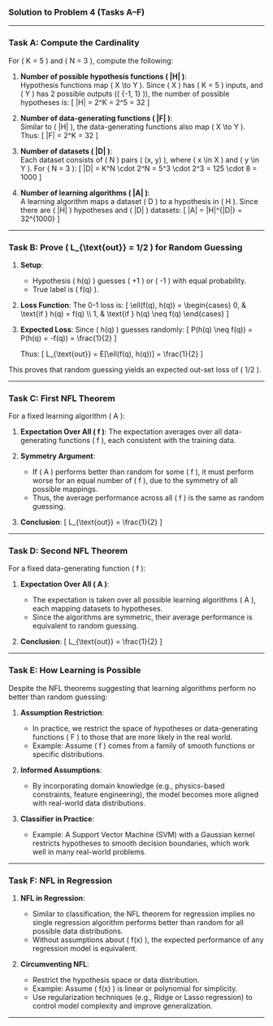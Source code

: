 ### Solution to **Problem 4** (Tasks A–F)

---

### **Task A: Compute the Cardinality**

For \( K = 5 \) and \( N = 3 \), compute the following:
1. **Number of possible hypothesis functions \( |H| \)**:  
   Hypothesis functions map \( X \to Y \). Since \( X \) has \( K = 5 \) inputs, and \( Y \) has 2 possible outputs (\( \{-1, 1\} \)), the number of possible hypotheses is:
   \[
   |H| = 2^K = 2^5 = 32
   \]

2. **Number of data-generating functions \( |F| \)**:  
   Similar to \( |H| \), the data-generating functions also map \( X \to Y \). Thus:
   \[
   |F| = 2^K = 32
   \]

3. **Number of datasets \( |D| \)**:  
   Each dataset consists of \( N \) pairs \( (x, y) \), where \( x \in X \) and \( y \in Y \). For \( N = 3 \):
   \[
   |D| = K^N \cdot 2^N = 5^3 \cdot 2^3 = 125 \cdot 8 = 1000
   \]

4. **Number of learning algorithms \( |A| \)**:  
   A learning algorithm maps a dataset \( D \) to a hypothesis in \( H \). Since there are \( |H| \) hypotheses and \( |D| \) datasets:
   \[
   |A| = |H|^{|D|} = 32^{1000}
   \]

---

### **Task B: Prove \( L_{\text{out}} = 1/2 \) for Random Guessing**

1. **Setup**:
   - Hypothesis \( h(q) \) guesses \( +1 \) or \( -1 \) with equal probability.
   - True label is \( f(q) \).

2. **Loss Function**:
   The 0-1 loss is:
   \[
   \ell(f(q), h(q)) = 
   \begin{cases} 
   0, & \text{if } h(q) = f(q) \\\\ 
   1, & \text{if } h(q) \neq f(q)
   \end{cases}
   \]

3. **Expected Loss**:
   Since \( h(q) \) guesses randomly:
   \[
   P(h(q) \neq f(q)) = P(h(q) = -f(q)) = \frac{1}{2}
   \]

   Thus:
   \[
   L_{\text{out}} = E[\ell(f(q), h(q))] = \frac{1}{2}
   \]

This proves that random guessing yields an expected out-set loss of \( 1/2 \).

---

### **Task C: First NFL Theorem**

For a fixed learning algorithm \( A \):
1. **Expectation Over All \( f \)**:
   The expectation averages over all data-generating functions \( f \), each consistent with the training data.

2. **Symmetry Argument**:
   - If \( A \) performs better than random for some \( f \), it must perform worse for an equal number of \( f \), due to the symmetry of all possible mappings.
   - Thus, the average performance across all \( f \) is the same as random guessing.

3. **Conclusion**:
   \[
   L_{\text{out}} = \frac{1}{2}
   \]

---

### **Task D: Second NFL Theorem**

For a fixed data-generating function \( f \):
1. **Expectation Over All \( A \)**:
   - The expectation is taken over all possible learning algorithms \( A \), each mapping datasets to hypotheses.
   - Since the algorithms are symmetric, their average performance is equivalent to random guessing.

2. **Conclusion**:
   \[
   L_{\text{out}} = \frac{1}{2}
   \]

---

### **Task E: How Learning is Possible**

Despite the NFL theorems suggesting that learning algorithms perform no better than random guessing:
1. **Assumption Restriction**:
   - In practice, we restrict the space of hypotheses or data-generating functions \( F \) to those that are more likely in the real world.
   - Example: Assume \( f \) comes from a family of smooth functions or specific distributions.

2. **Informed Assumptions**:
   - By incorporating domain knowledge (e.g., physics-based constraints, feature engineering), the model becomes more aligned with real-world data distributions.

3. **Classifier in Practice**:
   - Example: A Support Vector Machine (SVM) with a Gaussian kernel restricts hypotheses to smooth decision boundaries, which work well in many real-world problems.

---

### **Task F: NFL in Regression**

1. **NFL in Regression**:
   - Similar to classification, the NFL theorem for regression implies no single regression algorithm performs better than random for all possible data distributions.
   - Without assumptions about \( f(x) \), the expected performance of any regression model is equivalent.

2. **Circumventing NFL**:
   - Restrict the hypothesis space or data distribution.
   - Example: Assume \( f(x) \) is linear or polynomial for simplicity.
   - Use regularization techniques (e.g., Ridge or Lasso regression) to control model complexity and improve generalization.

---

